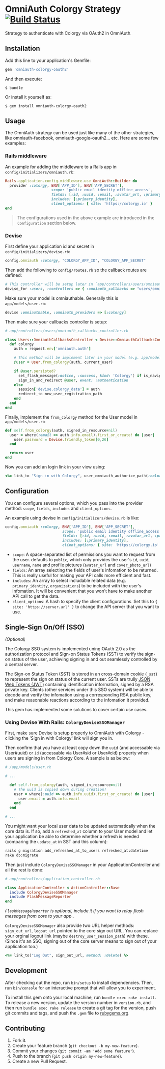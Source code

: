 # OmniAuth Colorgy Strategy [![Build Status](https://travis-ci.org/colorgy/omniauth-colorgy-oauth2.svg?branch=master)](https://travis-ci.org/colorgy/omniauth-colorgy-oauth2)

Strategy to authenticate with Colorgy via OAuth2 in OmniAuth.


## Installation

Add this line to your application's Gemfile:

```ruby
gem 'omniauth-colorgy-oauth2'
```

And then execute:

    $ bundle

Or install it yourself as:

    $ gem install omniauth-colorgy-oauth2


## Usage

The OmniAuth strategy can be used just like many of the other strategies, like omniauth-facebook, omniauth-google-oauth2... etc. Here are some few examples:

### Rails middleware

An example for adding the middleware to a Rails app in `config/initializers/omniauth.rb`:

```ruby
Rails.application.config.middleware.use OmniAuth::Builder do
  provider :colorgy, ENV['APP_ID'], ENV['APP_SECRET'],
                     scope: 'public email identity offline_access',
                     fields: [:id, :uuid, :email, :avatar_url, :primary_identity],
                     includes: [:primary_identity],
                     client_options: { site: 'https://colorgy.io' }
end
```

> The configurations used in the above example are introduced in the `Configuration` section below.

### Devise

First define your application id and secret in `config/initializers/devise.rb`:

```ruby
config.omniauth :colorgy, "COLORGY_APP_ID", "COLORGY_APP_SECRET"
```

Then add the following to `config/routes.rb` so the callback routes are defined:

```ruby
# This controller will be setup later in `app/controllers/users/omniauth_callbacks_controller.rb`
devise_for :users, :controllers => { :omniauth_callbacks => "users/omniauth_callbacks" }
```

Make sure your model is omniauthable. Generally this is `app/models/user.rb`:

```ruby
devise :omniauthable, :omniauth_providers => [:colorgy]
```

Then make sure your callbacks controller is setup:

```ruby
# app/controllers/users/omniauth_callbacks_controller.rb

class Users::OmniauthCallbacksController < Devise::OmniauthCallbacksController
  def colorgy
    auth = request.env['omniauth.auth']

    # This method will be implement later in your model (e.g. app/models/user.rb)
    @user = User.from_colorgy(auth, current_user)

    if @user.persisted?
      set_flash_message(:notice, :success, kind: 'Colorgy') if is_navigational_format?
      sign_in_and_redirect @user, event: :authentication
    else
      session['devise.colorgy_data'] = auth
      redirect_to new_user_registration_path
    end
  end
end
```

Finally, implement the `from_colorgy` method for the User model in `app/models/user.rb`

```ruby
def self.from_colorgy(auth, signed_in_resource=nil)
  user = where(:email => auth.info.email).first_or_create! do |user|
    user.password = Devise.friendly_token[0,20]
  end

  return user
end
```

Now you can add an login link in your view using:

```ruby
<%= link_to "Sign in with Colorgy", user_omniauth_authorize_path(:colorgy) %>
```

## Configuration

You can configure several options, which you pass into the provider method: `scope`, `fields`, `includes` and `client_options`.

An example using devise in `config/initializers/devise.rb` is like:

```ruby
config.omniauth :colorgy, ENV['APP_ID'], ENV['APP_SECRET'],
                          scope: 'public email identity offline_access',
                          fields: [:id, :uuid, :email, :avatar_url, :primary_identity],
                          includes: [:primary_identity],
                          client_options: { site: 'https://colorgy.io' }
```

- `scope`: A space-separated list of permissions you want to request from the user. defaults to `public`, which only provides the user's `id`, `uuid`, `username`, `name` and profile pictures (`avatar_url` and `cover_photo_url`)
- `fields`: An array selecting the fields of user's infomation to be returned. This is really useful for making your API calls more efficient and fast.
- `includes`: An array to select includable related data (e.g. `primary_identity`, `organizations`) to be included with the user's infomation. It will be convenient that you won't have to make another API call to get the data.
- `client_options`: A hash to specify the client configurations. Set this to `{ site: 'https://server.url' }` to change the API server that you want to use.


## Single-Sign On/Off (SSO)

_(Optional)_

The Colorgy SSO system is implemented uning OAuth 2.0 as the authorization protocol and Sign-on Status Tokens (SST) to verify the sign-on status of the user, achieving signing in and out seamlessly controlled by a central server.

The Sign-on Status Token (SST) is stored in an cross-domain cookie (`_sst`) to represent the sign on status of the current user. SSTs are trully [JSON Web Tokens (JWT)](https://tools.ietf.org/html/draft-ietf-oauth-json-web-token) containing identification information, signed by a RSA private key. Clients (other services under this SSO system) will be able to decode and verify the infomation using a corresponding RSA public key, and make reasonable reactions according to the infomation it provided.

This gem has implemented some solutions to cover certain use cases.


### Using Devise With Rails: `ColorgyDeviseSSOManager`

First, make sure Devise is setup properly to OmniAuth with Colorgy - clicking the 'Sign in with Colorgy' link will sign you in.

Then confirm that you have at least copy down the `uuid` (and accessable via User#uuid) or `id` (accessable via User#sid or User#cid) property when users are signing in from Colorgy Core. A sample is as below:

```ruby
# /app/models/user.rb

# ...

  def self.from_colorgy(auth, signed_in_resource=nil)
    # The uuid is copied down during creation!
    user = where(:uuid => auth.info.uuid).first_or_create! do |user|
      user.email = auth.info.email
    end
  end

# ...
```

You might want your local user data to be updated automatically when the core data is. If so, add a `refreshed_at` column to your User model and let your application be able to determine whether a refresh is needed (comparing the `update_at` in SST and this column):

```bash
rails g migration add_refreshed_at_to_users refreshed_at:datetime
rake db:migrate
```

Then just include `ColorgyDeviseSSOManager` in your ApplicationController and all the rest is done:

```ruby
# app/controllers/application_controller.rb

class ApplicationController < ActionController::Base
  include ColorgyDeviseSSOManager
  include FlashMessageReporter
end
```

_`FlashMessageReporter` is optional, include it if you want to relay flash messages from core to your app ._

`ColorgyDeviseSSOManager` also provide two URL helper methods: `sign_out_url`, `logout_url` pointed to the core sign out URL. You can replace your orginal logout link (maybe `destroy_user_session_path`) with these. (Since it's an SSO, signing out of the core server means to sign out of your application too.)

```ruby
<%= link_to("Log Out", sign_out_url, method: :delete) %>
```

## Development

After checking out the repo, run `bin/setup` to install dependencies. Then, run `bin/console` for an interactive prompt that will allow you to experiment.

To install this gem onto your local machine, run `bundle exec rake install`. To release a new version, update the version number in `version.rb`, and then run `bundle exec rake release` to create a git tag for the version, push git commits and tags, and push the `.gem` file to [rubygems.org](https://rubygems.org).


## Contributing

1. Fork it.
2. Create your feature branch (`git checkout -b my-new-feature`).
3. Commit your changes (`git commit -am 'Add some feature'`).
4. Push to the branch (`git push origin my-new-feature`).
5. Create a new Pull Request.
